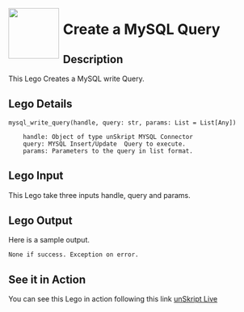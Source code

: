 [<img align="left" src="https://unskript.com/assets/favicon.png" width="100" height="100" style="padding-right: 5px">](https://unskript.com/assets/favicon.png) 
<h1>Create a MySQL Query</h1>

## Description
This Lego Creates a MySQL write Query.


## Lego Details

    mysql_write_query(handle, query: str, params: List = List[Any])

        handle: Object of type unSkript MYSQL Connector
        query: MYSQL Insert/Update  Query to execute.
        params: Parameters to the query in list format.

## Lego Input
This Lego take three inputs handle, query and params. 

## Lego Output
Here is a sample output.
```
None if success. Exception on error.

```


## See it in Action

You can see this Lego in action following this link [unSkript Live](https://us.app.unskript.io)